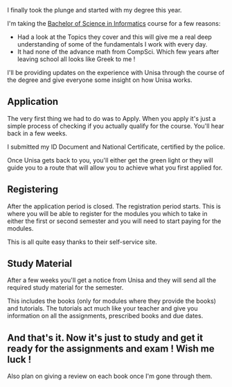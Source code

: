 I finally took the plunge and started with my degree this year.

I'm taking the <a href="http://www.unisa.ac.za/qualifications/index.asp?link=http://www.unisa.ac.za/qualifications/Navigation/CSET_ALL.html">Bachelor of Science in Informatics</a> course for a few reasons:

* Had a look at the Topics they cover and this will give me a real deep understanding of some of the fundamentals I work with every day.
* It had none of the advance math from CompSci. Which few years after leaving school all looks like Greek to me !

I'll be providing updates on the experience with Unisa through the course of the degree and give everyone some insight on how Unisa works.

## Application

The very first thing we had to do was to Apply. When you apply it's just a simple process of checking if you actually qualify for the course. You'll hear back in a few weeks.

I submitted my ID Document and National Certificate, certified by the police.

Once Unisa gets back to you, you'll either get the green light or they will guide you to a route that will allow you to achieve what you first applied for.

## Registering

After the application period is closed. The registration period starts. This is where you will be able to register for the modules you which to take in either the first or second semester and you will need to start paying for the modules.

This is all quite easy thanks to their self-service site.

## Study Material

After a few weeks you'll get a notice from Unisa and they will send all the required study material for the semester.

This includes the books (only for modules where they provide the books) and tutorials. The tutorials act much like your teacher and give you information on all the assignments, prescribed books and due dates.

## And that's it. Now it's just to study and get it ready for the assignments and exam ! Wish me luck !

Also plan on giving a review on each book once I'm gone through them.
